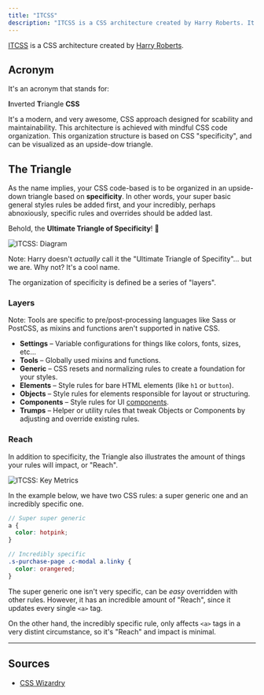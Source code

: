 ```yaml
---
title: "ITCSS"
description: "ITCSS is a CSS architecture created by Harry Roberts. It's an acronym that stands for \"Inverted Triangle CSS\"."
---
```


[ITCSS](http://itcss.io/) is a CSS architecture created by [Harry Roberts](https://twitter.com/csswizardry).

## Acronym

It's an acronym that stands for:

<div class="tx-h2 u-mrg-t-5 u-mrg-b-8 t-tx-charcoal-400">
  <strong class="t-tx-charcoal-600">I</strong>nverted
  <strong class="t-tx-charcoal-600">T</strong>riangle
  <strong class="t-tx-charcoal-600">CSS</strong>
</div>

It's a modern, and very awesome, CSS approach designed for scability and maintainability. This architecture is achieved with mindful CSS code organization. This organization structure is based on CSS "specificity", and can be visualized as an upside-dow triangle.


## The Triangle

As the name implies, your CSS code-based is to be organized in an upside-down triangle based on **specificity**. In other words, your super basic general styles rules be added first, and your incredibly, perhaps abnoxiously, specific rules and overrides should be added last.

Behold, the **Ultimate Triangle of Specificity**! 🙌

![ITCSS: Diagram](/seed/images/glossary/itcss.svg)

Note: Harry doesn't _actually_ call it the "Ultimate Triangle of Specifity"… but we are. Why not? It's a cool name.

The organization of specificity is defined be a series of "layers".


### Layers

Note: Tools are specific to pre/post-processing languages like Sass or PostCSS, as mixins and functions aren't supported in native CSS.

* **Settings** – Variable configurations for things like colors, fonts, sizes, etc…
* **Tools** – Globally used mixins and functions.
* **Generic** – CSS resets and normalizing rules to create a foundation for your styles.
* **Elements** – Style rules for bare HTML elements (like `h1` or `button`).
* **Objects** – Style rules for elements responsible for layout or structuring.
* **Components** – Style rules for UI [components](/seed/glossary/component).
* **Trumps** – Helper or utility rules that tweak Objects or Components by adjusting and override existing rules.


### Reach

In addition to specificity, the Triangle also illustrates the amount of things your rules will impact, or "Reach".

![ITCSS: Key Metrics](/seed/images/glossary/itcss-key-metrics.svg)

In the example below, we have two CSS rules: a super generic one and an incredibly specific one.

```styles.scss
// Super super generic
a {
  color: hotpink;
}

// Incredibly specific
.s-purchase-page .c-modal a.linky {
  color: orangered;
}
```

The super generic one isn't very specific, can be _easy_ overridden with other rules. However, it has an incredible amount of "Reach", since it updates every single `<a>` tag.

On the other hand, the incredibly specific rule, only affects `<a>` tags in a very distint circumstance, so it's "Reach" and impact is minimal.



---


## Sources

* [CSS Wizardry](http://csswizardry.net/talks/2014/11/itcss-dafed.pdf)
